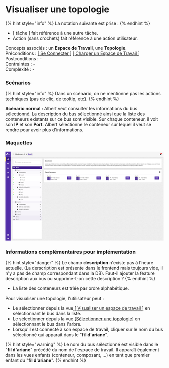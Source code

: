# Visualiser une topologie

{% hint style="info" %}
La notation suivante est prise :
{% endhint %}

* \[ tâche \] fait référence à une autre tâche.
* Action \(sans crochets\) fait référence à une action utilisateur.

Concepts associés : un **Espace de Travail**, une **Topologie**.  
Préconditions : [\[ Se Connecter \]](../espace-de-travail/se-connecter.md) [\[ Charger un Espace de Travail \]](visualiser-une-topologie.md)  
Postconditions : -  
Contraintes : -  
Complexité : -

### Scénarios

{% hint style="info" %}
Dans un scénario, on ne mentionne pas les actions techniques \(pas de clic, de tooltip, etc\).
{% endhint %}

**Scénario normal :** Albert veut consulter les informations du bus sélectionné. La description du bus sélectionné ainsi que la liste des conteneurs existants sur ce bus sont visible. Sur chaque conteneur, il voit son **IP** et son **Port**. Albert sélectionne le conteneur sur lequel il veut se rendre pour avoir plus d'informations.

### Maquettes

![Page d&apos;un bus s&#xE9;lectionn&#xE9;](../../.gitbook/assets/bus.png)

### Informations complémentaires pour implémentation

{% hint style="danger" %}
Le champ **description** n'existe pas à l'heure actuelle. \(La derscription est présente dans le frontend mais toujours vide, il n'y a pas de champ correspondant dans la DB\). Faut-il ajouter la feature description aux bus ou supprime-t-on cette description ? 
{% endhint %}

* La liste des conteneurs est triée par ordre alphabétique.

Pour visualiser une topologie, l'utilisateur peut :

* Le sélectionner depuis la vue[ \[ Visualiser un espace de travail \]](../espace-de-travail/visualiser-un-espace-de-travail.md) en sélectionnant le bus dans la liste.
* Le sélectionner depuis la vue [\[Sélectionner une topologie\]](selectionner-une-topologie.md) en sélectionnant le bus dans l'arbre.
* Lorsqu'il est connecté à son espace de travail, cliquer sur le nom du bus sélectionné qui apparaît dans le "**fil d'ariane**".

{% hint style="warning" %}
Le nom du bus sélectionné est visible dans le "**fil d'ariane**" précédé du nom de l'espace de travail. Il apparaît également dans les vues enfants \(conteneur, composant, ...\) en tant que premier enfant du "**fil d'ariane**".
{% endhint %}

